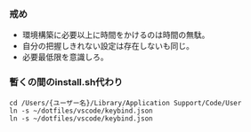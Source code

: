 ### 戒め
* 環境構築に必要以上に時間をかけるのは時間の無駄。
* 自分の把握しきれない設定は存在しないも同じ。
* 必要最低限を意識しろ。

### 暫くの間のinstall.sh代わり
```
cd /Users/{ユーザー名}/Library/Application Support/Code/User
ln -s ~/dotfiles/vscode/keybind.json
ln -s ~/dotfiles/vscode/keybind.json
```